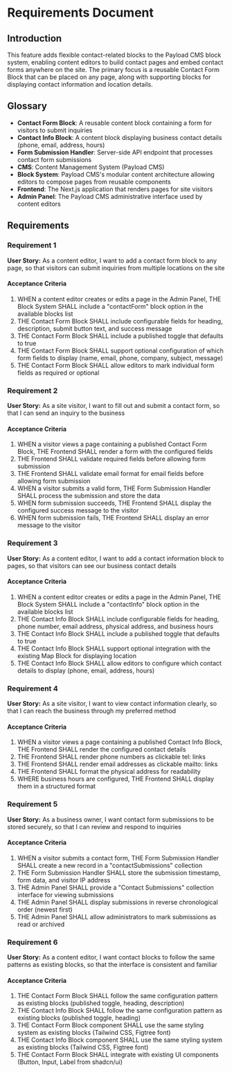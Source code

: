 # Requirements Document

## Introduction

This feature adds flexible contact-related blocks to the Payload CMS block system, enabling content editors to build contact pages and embed contact forms anywhere on the site. The primary focus is a reusable Contact Form Block that can be placed on any page, along with supporting blocks for displaying contact information and location details.

## Glossary

- **Contact Form Block**: A reusable content block containing a form for visitors to submit inquiries
- **Contact Info Block**: A content block displaying business contact details (phone, email, address, hours)
- **Form Submission Handler**: Server-side API endpoint that processes contact form submissions
- **CMS**: Content Management System (Payload CMS)
- **Block System**: Payload CMS's modular content architecture allowing editors to compose pages from reusable components
- **Frontend**: The Next.js application that renders pages for site visitors
- **Admin Panel**: The Payload CMS administrative interface used by content editors

## Requirements

### Requirement 1

**User Story:** As a content editor, I want to add a contact form block to any page, so that visitors can submit inquiries from multiple locations on the site

#### Acceptance Criteria

1. WHEN a content editor creates or edits a page in the Admin Panel, THE Block System SHALL include a "contactForm" block option in the available blocks list
2. THE Contact Form Block SHALL include configurable fields for heading, description, submit button text, and success message
3. THE Contact Form Block SHALL include a published toggle that defaults to true
4. THE Contact Form Block SHALL support optional configuration of which form fields to display (name, email, phone, company, subject, message)
5. THE Contact Form Block SHALL allow editors to mark individual form fields as required or optional

### Requirement 2

**User Story:** As a site visitor, I want to fill out and submit a contact form, so that I can send an inquiry to the business

#### Acceptance Criteria

1. WHEN a visitor views a page containing a published Contact Form Block, THE Frontend SHALL render a form with the configured fields
2. THE Frontend SHALL validate required fields before allowing form submission
3. THE Frontend SHALL validate email format for email fields before allowing form submission
4. WHEN a visitor submits a valid form, THE Form Submission Handler SHALL process the submission and store the data
5. WHEN form submission succeeds, THE Frontend SHALL display the configured success message to the visitor
6. WHEN form submission fails, THE Frontend SHALL display an error message to the visitor

### Requirement 3

**User Story:** As a content editor, I want to add a contact information block to pages, so that visitors can see our business contact details

#### Acceptance Criteria

1. WHEN a content editor creates or edits a page in the Admin Panel, THE Block System SHALL include a "contactInfo" block option in the available blocks list
2. THE Contact Info Block SHALL include configurable fields for heading, phone number, email address, physical address, and business hours
3. THE Contact Info Block SHALL include a published toggle that defaults to true
4. THE Contact Info Block SHALL support optional integration with the existing Map Block for displaying location
5. THE Contact Info Block SHALL allow editors to configure which contact details to display (phone, email, address, hours)

### Requirement 4

**User Story:** As a site visitor, I want to view contact information clearly, so that I can reach the business through my preferred method

#### Acceptance Criteria

1. WHEN a visitor views a page containing a published Contact Info Block, THE Frontend SHALL render the configured contact details
2. THE Frontend SHALL render phone numbers as clickable tel: links
3. THE Frontend SHALL render email addresses as clickable mailto: links
4. THE Frontend SHALL format the physical address for readability
5. WHERE business hours are configured, THE Frontend SHALL display them in a structured format

### Requirement 5

**User Story:** As a business owner, I want contact form submissions to be stored securely, so that I can review and respond to inquiries

#### Acceptance Criteria

1. WHEN a visitor submits a contact form, THE Form Submission Handler SHALL create a new record in a "contactSubmissions" collection
2. THE Form Submission Handler SHALL store the submission timestamp, form data, and visitor IP address
3. THE Admin Panel SHALL provide a "Contact Submissions" collection interface for viewing submissions
4. THE Admin Panel SHALL display submissions in reverse chronological order (newest first)
5. THE Admin Panel SHALL allow administrators to mark submissions as read or archived

### Requirement 6

**User Story:** As a content editor, I want contact blocks to follow the same patterns as existing blocks, so that the interface is consistent and familiar

#### Acceptance Criteria

1. THE Contact Form Block SHALL follow the same configuration pattern as existing blocks (published toggle, heading, description)
2. THE Contact Info Block SHALL follow the same configuration pattern as existing blocks (published toggle, heading)
3. THE Contact Form Block component SHALL use the same styling system as existing blocks (Tailwind CSS, Figtree font)
4. THE Contact Info Block component SHALL use the same styling system as existing blocks (Tailwind CSS, Figtree font)
5. THE Contact Form Block SHALL integrate with existing UI components (Button, Input, Label from shadcn/ui)
